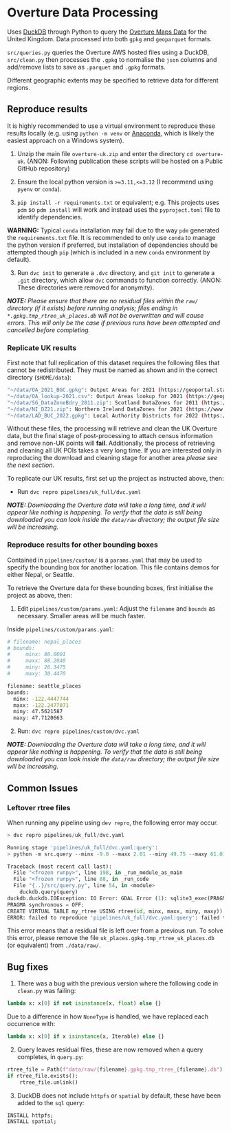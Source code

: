 # Overture Data Processing

Uses [DuckDB](https://duckdb.org/) through Python to query the [Overture Maps Data](https://github.com/OvertureMaps/data) for the United Kingdom. Data processed into both `gpkg` and `geoparquet` formats.

`src/queries.py` queries the Overture AWS hosted files using a DuckDB, `src/clean.py` then processes the `.gpkg` to normalise the `json` columns and add/remove lists to save as `.parquet` and `.gpkg` formats.

Different geographic extents may be specified to retrieve data for different regions.

## Reproduce results

It is highly recommended to use a virtual environment to reproduce these results locally (e.g. using `python -m venv` or [Anaconda](https://www.anaconda.com/download), which is likely the easiest approach on a Windows system).

1. Unzip the main file `overture-uk.zip` and enter the directory `cd overture-uk`. (ANON: Following publication these scripts will be hosted on a Public GitHub repository)

2. Ensure the local python version is `>=3.11,<=3.12` (I recommend using `pyenv` or `conda`).

2. `pip install -r requirements.txt` or equivalent; e.g. This projects uses `pdm` so `pdm install` will work and instead uses the `pyproject.toml` file to identify dependencies.

**WARNING:** Typical `conda` installation may fail due to the way `pdm` generated the `requirements.txt` file. It is recommended to only use `conda` to manage the python version if preferred, but installation of dependencies should be attempted though `pip` (which is included in a new `conda` environment by default).

3. Run `dvc init` to generate a `.dvc` directory, and `git init` to generate a `.git` directory, which allow `dvc` commands to function correctly. (ANON: These directories were removed for anonymity).

_**NOTE:** Please ensure that there are no residual files within the `raw/` directory (if it exists) before running analysis; files ending in `*.gpkg.tmp_rtree_uk_places.db` will not be overwritten and will cause errors. This will only be the case if previous runs have been attempted and cancelled before completing._

### Replicate UK results

First note that full replication of this dataset requires the following files that cannot be redistributed. They must be named as shown and in the correct directory (`$HOME/data`):

```bash
"~/data/OA_2021_BGC.gpkg": Output Areas for 2021 (https://geoportal.statistics.gov.uk/datasets/e2796301ed1c419fafe8bfa2839cc75c_0)
"~/data/OA_lookup-2021.csv": Output Areas lookup for 2021 (https://geoportal.statistics.gov.uk/datasets/4d6cf4e41ec845f6bdf5056499c37578_0)
"~/data/SG_DataZoneBdry_2011.zip": Scotland DataZones for 2011 (https://spatialdata.gov.scot/geonetwork/srv/api/records/7d3e8709-98fa-4d71-867c-d5c8293823f2)
"~/data/NI_DZ21.zip": Northern Ireland DataZones for 2021 (https://www.nisra.gov.uk/support/geography/data-zones-census-2021)
"~/data/LAD_BUC_2022.gpkg": Local Authority Districts for 2022 (https://geoportal.statistics.gov.uk/datasets/42af123c4663466496dafb4c8fcb0c82_0)
```

Without these files, the processing will retrieve and clean the UK Overture data, but the final stage of post-processing to attach census information and remove non-UK points will **fail**. Additionally, the process of retrieving and cleaning all UK POIs takes a very long time. If you are interested only in reproducing the download and cleaning stage for another area _please see the next section_.

To replicate our UK results, first set up the project as instructed above, then:

* Run `dvc repro pipelines/uk_full/dvc.yaml`

_**NOTE:** Downloading the Overture data will take a long time, and it will appear like nothing is happening. To verify that the data is still being downloaded you can look inside the `data/raw` directory; the output file size will be increasing._

### Reproduce results for other bounding boxes

Contained in `pipelines/custom/` is a `params.yaml` that may be used to specify the bounding box for another location. This file contains demos for either Nepal, or Seattle.

To retrieve the Overture data for these bounding boxes, first initialise the project as above, then:

1. Edit `pipelines/custom/params.yaml`: Adjust the `filename` and `bounds` as necessary. Smaller areas will be much faster.

Inside `pipelines/custom/params.yaml`:
```bash
# filename: nepal_places
# bounds:
#     minx: 80.0601
#     maxx: 88.2040
#     miny: 26.3475
#     maxy: 30.4470

filename: seattle_places
bounds:
  minx: -122.4447744
  maxx: -122.2477071
  miny: 47.5621587
  maxy: 47.7120663
```
2. Run: `dvc repro pipelines/custom/dvc.yaml`

_**NOTE:** Downloading the Overture data will take a long time, and it will appear like nothing is happening. To verify that the data is still being downloaded you can look inside the `data/raw` directory; the output file size will be increasing._

## Common Issues

### Leftover rtree files

When running any pipeline using `dev repro`, the following error may occur.

```python
> dvc repro pipelines/uk_full/dvc.yaml

Running stage 'pipelines/uk_full/dvc.yaml:query':                     
> python -m src.query --minx -9.0 --maxx 2.01 --miny 49.75 --maxy 61.01 --filename uk_places

Traceback (most recent call last):
  File "<frozen runpy>", line 198, in _run_module_as_main
  File "<frozen runpy>", line 88, in _run_code
  File "{..}/src/query.py", line 54, in <module>
    duckdb.query(query)
duckdb.duckdb.IOException: IO Error: GDAL Error (1): sqlite3_exec(PRAGMA journal_mode = OFF;
PRAGMA synchronous = OFF;
CREATE VIRTUAL TABLE my_rtree USING rtree(id, minx, maxx, miny, maxy)) failed: table my_rtree already exists
ERROR: failed to reproduce 'pipelines/uk_full/dvc.yaml:query': failed to run: python -m src.query --minx -9.0 --maxx 2.01 --miny 49.75 --maxy 61.01 --filename uk_places, exited with 1
```

This error means that a residual file is left over from a previous run. To solve this error, please remove the file `uk_places.gpkg.tmp_rtree_uk_places.db` (or equivalent) from `./data/raw/`.

## Bug fixes

1. There was a bug with the previous version where the following code in `clean.py` was failing:

```python
lambda x: x[0] if not isinstance(x, float) else {}
```

Due to a difference in how `NoneType` is handled, we have replaced each occurrence with:

```python
lambda x: x[0] if x isinstance(x, Iterable) else {}
```
2. Query leaves residual files, these are now removed when a query completes, in `query.py`:

```python
rtree_file = Path(f"data/raw/{filename}.gpkg.tmp_rtree_{filename}.db")
if rtree_file.exists():
    rtree_file.unlink()
```

3. DuckDB does not include `httpfs` or `spatial` by default, these have been added to the `sql` query:

```sql
INSTALL httpfs;
INSTALL spatial;
```
